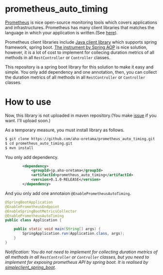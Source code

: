 # prometheus_auto_timing

[Prometheus](https://prometheus.io/) is nice open-source monitoring tools which covers applications and infrastructures.
Prometheus has many client libraries that matches the language in which your application is written.(See [here](https://prometheus.io/docs/instrumenting/clientlibs/)).

Prometheus client libraries include [Java client library](https://github.com/prometheus/client_java) which supports spring framework, spring boot.
[The instrument by Spring AOP](instrument) is nice solution,
however, it is a lot of cost to implement for collecing duration metrics of all methods in all `RestController` or `Controller` classes. 

This repository is a spring boot library for this solution to make it easy and simple.
You only add dependency and one annotation,
then, you can collect the duration metrics of all methods in all `RestController` or `Controller` classes.

# How to use

Now, this library is not uploaded in maven repository.(You make [issue](https://github.com/aha-oretama/prometheus_auto_timing/issues/new) if you want. I'll upload soon.)

As a temporary measure, you must install library as follows.
```bash
$ git clone https://github.com/aha-oretama/prometheus_auto_timing.git
$ cd prometheus_auto_timing.git
$ mvn install
``` 

You only add dependency.
```xml:pom.xml
		<dependency>
			<groupId>jp.aha-oretama</groupId>
			<artifactId>prometheus_auto_timing</artifactId>
			<version>0.1.0-RELEASE</version>
		</dependency>
```

And you only add one annotaion `@EnablePrometheusAutoTiming`.

```java:Application.java
@SpringBootApplication
@EnablePrometheusEndpoint
@EnableSpringBootMetricsCollector
@EnablePrometheusAutoTiming
public class Application {

	public static void main(String[] args) {
		SpringApplication.run(Application.class, args);
	}
}
```

*Notification: You do not need to implement for collecting duration metrics of all methods in all `RestController` or `Controller` classes, but you need to implement for exposing prometheus API by spring boot. It is realised by [simpleclient_spring_boot](https://github.com/prometheus/client_java/tree/master/simpleclient_spring_boot).*
